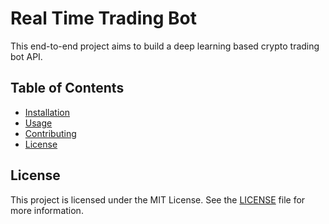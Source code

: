 # Real Time Trading Bot

This end-to-end project aims to build a deep learning based crypto trading bot API.


## Table of Contents

- [Installation](#installation)
- [Usage](#usage)
- [Contributing](#contributing)
- [License](#license)


## License

This project is licensed under the MIT License. See the [LICENSE](LICENSE) file for more information.